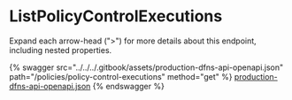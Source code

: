 # ListPolicyControlExecutions

Expand each arrow-head (">") for more details about this endpoint, including nested properties.

{% swagger src="../../../.gitbook/assets/production-dfns-api-openapi.json" path="/policies/policy-control-executions" method="get" %}
[production-dfns-api-openapi.json](../../../.gitbook/assets/production-dfns-api-openapi.json)
{% endswagger %}
